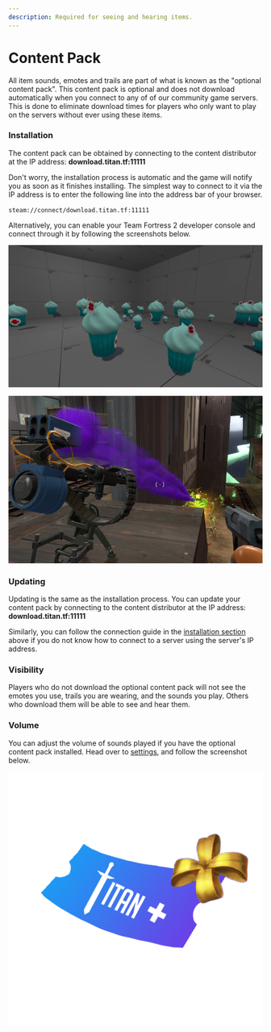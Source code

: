 ```yaml
---
description: Required for seeing and hearing items.
---
```


# Content Pack

All item sounds, emotes and trails are part of what is known as the "optional content pack". This content pack is optional and does not download automatically when you connect to any of of our community game servers. This is done to eliminate download times for players who only want to play on the servers without ever using these items.

### Installation

The content pack can be obtained by connecting to the content distributor at the IP address: **download.titan.tf:11111**

Don't worry, the installation process is automatic and the game will notify you as soon as it finishes installing. The simplest way to connect to it via the IP address is to enter the following line into the address bar of your browser.

```text
steam://connect/download.titan.tf:11111
```

Alternatively, you can enable your Team Fortress 2 developer console and connect through it by following the screenshots below.

![Enabling Team Fortress 2 Developer Console](../.gitbook/assets/image%20%2812%29.png)

![Connecting to a Server through Console](../.gitbook/assets/image%20%2811%29.png)

### Updating

Updating is the same as the installation process. You can update your content pack by connecting to the content distributor at the IP address: **download.titan.tf:11111**

Similarly, you can follow the connection guide in the [installation section](https://app.gitbook.com/@titantf/s/wiki/items/content-packs#installation) above if you do not know how to connect to a server using the server's IP address.

### Visibility

Players who do not download the optional content pack will not see the emotes you use, trails you are wearing, and the sounds you play. Others who download them will be able to see and hear them.

### Volume

You can adjust the volume of sounds played if you have the optional content pack installed. Head over to [settings](https://titan.tf/settings), and follow the screenshot below.

![](../.gitbook/assets/image%20%284%29.png)

